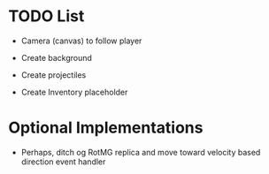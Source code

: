 # TODO List
- Camera (canvas) to follow player
- Create background
- Create projectiles

- Create Inventory placeholder


# Optional Implementations
- Perhaps, ditch og RotMG replica and move toward velocity based direction event handler